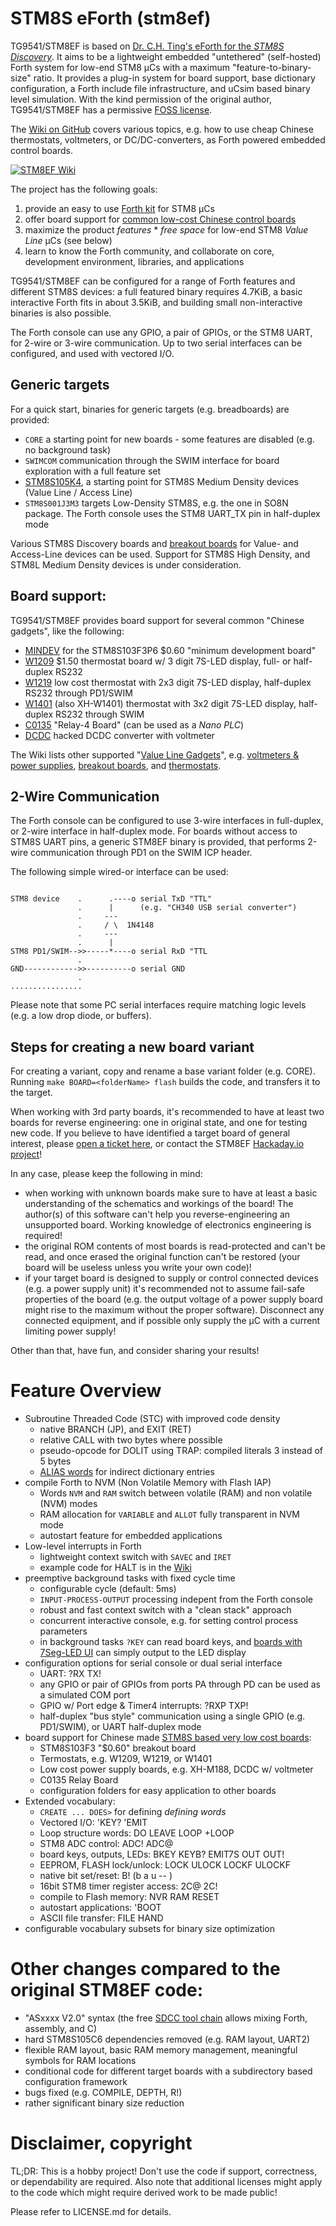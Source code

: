 # STM8S eForth (stm8ef)

TG9541/STM8EF is based on [Dr. C.H. Ting's eForth for the *STM8S Discovery*](http://www.forth.org/svfig/kk/07-2010.html). It aims to be a lightweight embedded "untethered" (self-hosted) Forth system for low-end STM8 µCs with a maximum "feature-to-binary-size" ratio. It provides a plug-in system for board support, base dictionary configuration, a Forth include file infrastructure, and uCsim based binary level simulation. With the kind permission of the original author, TG9541/STM8EF has a permissive [FOSS license](https://github.com/TG9541/stm8ef/blob/master/LICENSE.md).

The [Wiki on GitHub](https://github.com/TG9541/stm8ef/wiki) covers various topics, e.g. how to use cheap Chinese thermostats, voltmeters, or DC/DC-converters, as Forth powered embedded control boards.

[![STM8EF Wiki](https://user-images.githubusercontent.com/5466977/28994765-3267d78c-79d6-11e7-927f-91751cd402db.jpg)](https://github.com/TG9541/stm8ef/wiki)

The project has the following goals:

1. provide an easy to use [Forth kit](https://github.com/TG9541/stm8ef/wiki/STM8S-eForth-Programming) for STM8 µCs
2. offer board support for [common low-cost Chinese control boards](https://github.com/TG9541/stm8ef/wiki/STM8S-Value-Line-Gadgets)
3. maximize the product *features* * *free space* for low-end STM8 *Value Line* µCs (see below)
4. learn to know the Forth community, and collaborate on core, development environment, libraries, and applications

TG9541/STM8EF can be configured for a range of Forth features and different STM8S devices: a full featured binary requires 4.7KiB, a basic interactive Forth fits in about 3.5KiB, and building small non-interactive binaries is also possible.

The Forth console can use any GPIO, a pair of GPIOs, or the STM8 UART, for 2-wire or 3-wire communication. Up to two serial interfaces can be configured, and used with vectored I/O.

## Generic targets

For a quick start, binaries for generic targets (e.g. breadboards) are provided:

* `CORE` a starting point for new boards - some features are disabled (e.g. no background task)
* `SWIMCOM` communication through the SWIM interface for board exploration with a full feature set
* [STM8S105K4](https://github.com/TG9541/stm8ef/tree/master/STM8S105K4), a starting point for STM8S Medium Density devices (Value Line / Access Line)
* `STM8S001J3M3` targets Low-Density STM8S, e.g. the one in SO8N package. The Forth console uses the STM8 UART_TX pin in half-duplex mode

Various STM8S Discovery boards and [breakout boards](https://github.com/TG9541/stm8ef/wiki/Breakout-Boards) for Value- and Access-Line devices can be used. Support for STM8S High Density, and STM8L Medium Density devices is under consideration.

## Board support:

TG9541/STM8EF provides board support for several common "Chinese gadgets", like the following:

* [MINDEV](https://github.com/TG9541/stm8ef/wiki/Breakout-Boards) for the STM8S103F3P6 $0.60 "minimum development board"
* [W1209](https://github.com/TG9541/stm8ef/wiki/Board-W1209) $1.50 thermostat board w/ 3 digit 7S-LED display, full- or half-duplex RS232
* [W1219](https://github.com/TG9541/stm8ef/wiki/Board-W1219) low cost thermostat with 2x3 digit 7S-LED display, half-duplex RS232 through PD1/SWIM
* [W1401](https://github.com/TG9541/stm8ef/wiki/Board-W1401) (also XH-W1401) thermostat with 3x2 digit 7S-LED display, half-duplex RS232 through SWIM
* [C0135](https://github.com/TG9541/stm8ef/wiki/Board-C0135) "Relay-4 Board" (can be used as a *Nano PLC*)
* [DCDC](https://github.com/TG9541/stm8ef/wiki/Board-CN2596) hacked DCDC converter with voltmeter

The Wiki lists other supported "[Value Line Gadgets](https://github.com/TG9541/stm8ef/wiki/STM8S-Value-Line-Gadgets)", e.g. [voltmeters & power supplies](https://github.com/TG9541/stm8ef/wiki/STM8S-Value-Line-Gadgets#voltmeters-and-power-supplies), [breakout boards](https://github.com/TG9541/stm8ef/wiki/Breakout-Boards), and [thermostats](https://github.com/TG9541/stm8ef/wiki/STM8S-Value-Line-Gadgets#thermostats).

## 2-Wire Communication

The Forth console can be configured to use 3-wire interfaces in full-duplex, or 2-wire interface in half-duplex mode. For boards without access to STM8S UART pins, a generic STM8EF binary is provided, that performs 2-wire communication through PD1 on the SWIM ICP header.

The following simple wired-or interface can be used:

```

STM8 device    .      .----o serial TxD "TTL"
               .      |      (e.g. "CH340 USB serial converter")
               .     ---
               .     / \  1N4148
               .     ---
               .      |
STM8 PD1/SWIM-->>-----*----o serial RxD "TTL
               .
GND------------>>----------o serial GND
               .
................
```
Please note that some PC serial interfaces require matching logic levels (e.g. a low drop diode, or buffers).

## Steps for creating a new board variant

For creating a variant, copy and rename a base variant folder (e.g. CORE). Running `make BOARD=<folderName> flash` builds the code, and transfers it to the target.

When working with 3rd party boards, it's recommended to have at least two boards for reverse engineering: one in original state, and one for testing new code. If you believe to have identified a target board of general interest, please [open a ticket here](https://github.com/TG9541/stm8ef/issues), or contact the STM8EF [Hackaday.io project](https://hackaday.io/project/16097-eforth-for-cheap-stm8s-value-line-gadgets)!

In any case, please keep the following in mind:

* when working with unknown boards make sure to have at least a basic understanding of the schematics and workings of the board! The author(s) of this software can't help you reverse-engineering an unsupported board. Working knowledge of electronics engineering is required!
* the original ROM contents of most boards is read-protected and can't be read, and once erased the original function can't be restored (your board will be useless unless you write your own code)!
* if your target board is designed to supply or control connected devices (e.g. a power supply unit) it's recommended not to assume fail-safe properties of the board (e.g. the output voltage of a power supply board might rise to the maximum without the proper software). Disconnect any connected equipment, and if possible only supply the µC with a current limiting power supply!

Other than that, have fun, and consider sharing your results!

# Feature Overview

* Subroutine Threaded Code (STC) with improved code density
  * native BRANCH (JP), and EXIT (RET)
  * relative CALL with two bytes where possible
  * pseudo-opcode for DOLIT using TRAP: compiled literals 3 instead of 5 bytes
  * [ALIAS words](https://github.com/TG9541/stm8ef/wiki/STM8S-eForth-Alias-Words) for indirect dictionary entries
* compile Forth to NVM (Non Volatile Memory with Flash IAP)
  * Words `NVM` and `RAM` switch between volatile (RAM) and non volatile (NVM) modes
  * RAM allocation for `VARIABLE` and `ALLOT` fully transparent in NVM mode
  * autostart feature for embedded applications
* Low-level interrupts in Forth
  * lightweight context switch with `SAVEC` and `IRET`
  * example code for HALT is in the [Wiki](https://github.com/TG9541/stm8ef/wiki/STM8S-eForth-Programming#low-level-interrupts-in-forth)
* preemptive background tasks with fixed cycle time
  * configurable cycle (default: 5ms)
  * `INPUT-PROCESS-OUTPUT` processing indepent from the Forth console
  * robust and fast context switch with a "clean stack" approach
  * concurrent interactive console, e.g. for setting control process parameters
  * in background tasks `?KEY` can read board keys, and [boards with 7Seg-LED UI](https://github.com/TG9541/stm8ef/wiki/eForth-Background-Task) can simply output to the LED display
* configuration options for serial console or dual serial interface
  * UART: ?RX TX!
  * any GPIO or pair of GPIOs from ports PA through PD can be used as a simulated COM port
  * GPIO w/ Port edge & Timer4 interrupts: ?RXP TXP!
  * half-duplex "bus style" communication using a single GPIO (e.g. PD1/SWIM), or UART half-duplex mode
* board support for Chinese made [STM8S based very low cost boards][WG1]:
  * STM8S103F3 "$0.60" breakout board
  * Termostats, e.g. W1209, W1219, or W1401
  * Low cost power supply boards, e.g. XH-M188, DCDC w/ voltmeter
  * C0135 Relay Board
  * configuration folders for easy application to other boards
* Extended vocabulary:
  * `CREATE ... DOES>` for defining *defining words*
  * Vectored I/O: 'KEY? 'EMIT
  * Loop structure words: DO LEAVE LOOP +LOOP
  * STM8 ADC control: ADC! ADC@
  * board keys, outputs, LEDs: BKEY KEYB? EMIT7S OUT OUT!
  * EEPROM, FLASH lock/unlock: LOCK ULOCK LOCKF ULOCKF
  * native bit set/reset: B! (b a u -- )
  * 16bit STM8 timer register access: 2C@ 2C!
  * compile to Flash memory: NVR RAM RESET
  * autostart applications: 'BOOT
  * ASCII file transfer: FILE HAND
* configurable vocabulary subsets for binary size optimization

# Other changes compared to the original STM8EF code:

* "ASxxxx V2.0" syntax (the free [SDCC tool chain](http://sdcc.sourceforge.net/) allows mixing Forth, assembly, and C)
* hard STM8S105C6 dependencies removed (e.g. RAM layout, UART2)
* flexible RAM layout, basic RAM memory management, meaningful symbols for RAM locations
* conditional code for different target boards with a subdirectory based configuration framework
* bugs fixed (e.g. COMPILE, DEPTH, R!)
* rather significant binary size reduction

# Disclaimer, copyright

TL;DR: This is a hobby project! Don't use the code if support, correctness, or dependability are required. Also note that additional licenses might apply to the code which might require derived work to be made public!

Please refer to LICENSE.md for details.

[WG1]: https://github.com/TG9541/stm8ef/wiki/STM8S-Value-Line-Gadgets

